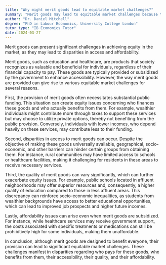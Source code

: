 ```yaml
---
title: "Why might merit goods lead to equitable market challenges?"
summary: "Merit goods may lead to equitable market challenges because they can create disparities in access and affordability."
author: "Dr. Daniel Mitchell"
degree: "PhD in Labour Economics, University College London"
tutor_type: "IB Economics Tutor"
date: 2024-03-27
---
```


Merit goods can present significant challenges in achieving equity in the market, as they may lead to disparities in access and affordability.

Merit goods, such as education and healthcare, are products that society recognizes as valuable and beneficial for individuals, regardless of their financial capacity to pay. These goods are typically provided or subsidized by the government to enhance accessibility. However, the way merit goods are provided can give rise to various equitable market challenges for several reasons.

First, the provision of merit goods often necessitates substantial public funding. This situation can create equity issues concerning who finances these goods and who actually benefits from them. For example, wealthier individuals might contribute more through taxes to support these services but may choose to utilize private options, thereby not benefiting from the public provision. Conversely, individuals with lower incomes, who depend heavily on these services, may contribute less to their funding.

Second, disparities in access to merit goods can occur. Despite the objective of making these goods universally available, geographical, socio-economic, and other barriers can hinder certain groups from obtaining them. For instance, rural communities may have limited access to schools or healthcare facilities, making it challenging for residents in these areas to receive necessary services.

Third, the quality of merit goods can vary significantly, which can further exacerbate equity issues. For example, public schools located in affluent neighborhoods may offer superior resources and, consequently, a higher quality of education compared to those in less affluent areas. This discrepancy can reinforce socio-economic inequalities, as students from wealthier backgrounds have access to better educational opportunities, which can lead to improved job prospects and higher future incomes.

Lastly, affordability issues can arise even when merit goods are subsidized. For instance, while healthcare services may receive government support, the costs associated with specific treatments or medications can still be prohibitively high for some individuals, making them unaffordable.

In conclusion, although merit goods are designed to benefit everyone, their provision can lead to significant equitable market challenges. These challenges manifest in disparities regarding who pays for these goods, who benefits from them, their accessibility, their quality, and their affordability.
    